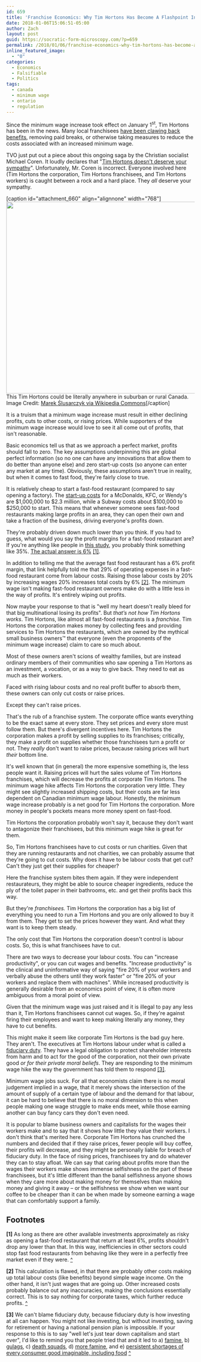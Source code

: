```yaml
---
id: 659
title: 'Franchise Economics: Why Tim Hortons Has Become A Flashpoint In The Minimum Wage Fight'
date: 2018-01-06T15:06:51-05:00
author: Zach
layout: post
guid: https://socratic-form-microscopy.com/?p=659
permalink: /2018/01/06/franchise-economics-why-tim-hortons-has-become-a-flashpoint-in-the-minimum-wage-fight/
inline_featured_image:
  - "0"
categories:
  - Economics
  - Falsifiable
  - Politics
tags:
  - canada
  - minimum wage
  - ontario
  - regulation
---
```

Since the minimum wage increase took effect on January 1<sup>st</sup>, Tim Hortons has been in the news. Many local franchisees <a href="http://www.cbc.ca/news/business/tims-timhortons-minimumwage-wynne-liberals-ontario-1.4474836">have been clawing back benefits</a>, removing paid breaks, or otherwise taking measures to reduce the costs associated with an increased minimum wage.

TVO just put out a piece about this ongoing saga by the Christian socialist Michael Coren. It loudly declares that "<a href="https://tvo.org/article/current-affairs/shared-values/why-tim-hortons-doesnt-deserve-your-sympathy">Tim Hortons doesn't deserve your sympathy</a>". Unfortunately, Mr. Coren is incorrect. Everyone involved here (Tim Hortons the corporation, Tim Hortons franchisees, and Tim Hortons workers) is caught between a rock and a hard place. They <em>all</em> deserve your sympathy.

[caption id="attachment_660" align="alignnone" width="768"]<img class="size-medium_large wp-image-660" src="https://socratic-form-microscopy.com/wp-content/uploads/Tim_Hortons-768x512.jpg" alt="" width="768" height="512" /> This Tim Hortons could be literally anywhere in suburban or rural Canada. Image Credit: <a href="https://commons.wikimedia.org/wiki/File:Tim_Hortons.jpg">Marek Ślusarczyk via Wikipedia Commons</a>[/caption]

It is a truism that a minimum wage increase must result in either declining profits, cuts to other costs, or rising prices. While supporters of the minimum wage increase would love to see it all come out of profits, that isn't reasonable.

Basic economics tell us that as we approach a perfect market, profits should fall to zero. The key assumptions underpinning this are global perfect information (so no one can have any innovations that allow them to do better than anyone else) and zero start-up costs (so anyone can enter any market at any time). Obviously, these assumptions aren't true in reality, but when it comes to fast food, they're fairly close to true.

It is relatively cheap to start a fast-food restaurant (compared to say opening a factory). The <a href="http://www.businessinsider.com/what-it-costs-to-open-a-mcdonalds-2014-11">start-up costs</a> for a McDonalds, KFC, or Wendy's are $1,000,000 to $2.3 million, while a Subway costs about $100,000 to $250,000 to start. This means that whenever someone sees fast-food restaurants making large profits in an area, they can open their own and take a fraction of the business, driving everyone's profits down.

They're probably driven down much lower than you think. If you had to guess, what would you say the profit margins for a fast-food restaurant are? If you're anything like people in <a href="http://www.aei.org/publication/the-public-thinks-the-average-company-makes-a-36-profit-margin-which-is-about-5x-too-high/">this study</a>, you probably think something like 35%. <a href="http://smallbusiness.chron.com/average-profit-margin-restaurant-13477.html">The actual answer is 6%</a> <a href="#tim-bot-1" id="tim-top-1">[1]</a>.

In addition to telling me that the average fast food restaurant has a 6% profit margin, that link helpfully told me that 29% of operating expenses in a fast-food restaurant come from labour costs. Raising those labour costs by 20% by increasing wages 20% increases total costs by 6% <a href="#tim-bot-2" id="tim-top-2">[2]</a>. The minimum wage isn't making fast-food restaurant owners make do with a little less in the way of profits. It's entirely wiping out profits.

Now maybe your response to that is "well my heart doesn't really bleed for that big multinational losing its profits". But <em>that’s not how Tim Hortons works</em>. Tim Hortons, like almost all fast-food restaurants is a <em>franchise</em>. Tim Hortons the corporation makes money by collecting fees and providing services to Tim Hortons the restaurants, which are owned by the mythical small business owners™ that everyone (even the proponents of the minimum wage increase) claim to care so much about.

Most of these owners aren't scions of wealthy families, but are instead ordinary members of their communities who saw opening a Tim Hortons as an investment, a vocation, or as a way to give back. They need to eat as much as their workers.

Faced with rising labour costs and no real profit buffer to absorb them, these owners can only cut costs or raise prices.

Except they can't raise prices.

That's the rub of a franchise system. The corporate office wants everything to be the exact same at every store. They set prices and every store must follow them. But there's divergent incentives here. Tim Hortons the corporation makes a profit by selling supplies to its franchises; critically, they make a profit on supplies whether those franchisees turn a profit or not. They <em>really</em> don't want to raise prices, because raising prices will hurt <em>their</em> bottom line.

It's well known that (in general) the more expensive something is, the less people want it. Raising prices will hurt the sales volume of Tim Hortons franchises, which will decrease the profits at corporate Tim Hortons. The minimum wage hike affects Tim Hortons the corporation very little. They might see slightly increased shipping costs, but their costs are far less dependent on Canadian minimum wage labour. Honestly, the minimum wage increase probably is a net good for Tim Hortons the corporation. More money in people's pockets means more money spent on fast-food.

Tim Hortons the corporation probably won't say it, because they don't want to antagonize their franchisees, but this minimum wage hike is great for them.

So, Tim Hortons franchisees have to cut costs or run charities. Given that they are running restaurants and not charities, we can probably assume that they're going to cut costs. Why does it have to be labour costs that get cut? Can't they just get their supplies for cheaper?

Here the franchise system bites them again. If they were independent restaurateurs, they might be able to source cheaper ingredients, reduce the ply of the toilet paper in their bathrooms, etc. and get their profits back this way.

But they're <em>franchisees.</em> Tim Hortons the corporation has a big list of everything you need to run a Tim Hortons and you are only allowed to buy it from them. They get to set the prices however they want. And what they want is to keep them steady.

The only cost that Tim Hortons the corporation doesn't control is labour costs. So, this is what franchisees have to cut.

There are two ways to decrease your labour costs. You can "increase productivity", or you can cut wages and benefits. "Increase productivity" is the clinical and uninformative way of saying "fire 20% of your workers and verbally abuse the others until they work faster" or "fire 20% of your workers and replace them with machines". While increased productivity is generally desirable from an economics point of view, it is often more ambiguous from a moral point of view.

Given that the minimum wage was just raised and it is illegal to pay any less than it, Tim Hortons franchisees cannot cut wages. So, if they're against firing their employees and want to keep making literally any money, they have to cut benefits.

This might make it seem like corporate Tim Hortons is the bad guy here. They aren't. The executives at Tim Hortons labour under what is called a <a href="https://en.wikipedia.org/wiki/Fiduciary#Fiduciary_duty_in_Canadian_corporate_law">fiduciary duty</a>. They have a legal obligation to protect shareholder interests from harm and to act for the good of the corporation, not their own private good <em>or for their private moral beliefs</em>. They are responding to the minimum wage hike the way the government has told them to respond <a href="#tim-bot-3" id="tim-top-3">[3]</a>.

Minimum wage jobs suck. For all that economists claim there is no moral judgement implied in a wage, that it merely shows the intersection of the amount of supply of a certain type of labour and the demand for that labour, it can be hard to believe that there is no moral dimension to this when people making one wage struggle to make ends meet, while those earning another can buy fancy cars they don't even need.

It is popular to blame business owners and capitalists for the wages their workers make and to say that it shows how little they value their workers. I don't think that's merited here. Corporate Tim Hortons has crunched the numbers and decided that if they raise prices, fewer people will buy coffee, their profits will decrease, and they might be personally liable for breach of fiduciary duty. In the face of rising prices, franchisees try and do whatever they can to stay afloat. We can say that caring about profits more than the wages their workers make shows immense selfishness on the part of these franchisees, but it's little different than the banal selfishness anyone shows when they care more about making money for themselves than making money and giving it away – or the selfishness we show when we want our coffee to be cheaper than it can be when made by someone earning a wage that can comfortably support a family.
<h2>Footnotes</h2>
<strong id="tim-bot-1">[1]</strong> As long as there are other available investments approximately as risky as opening a fast-food restaurant that return at least 6%, profits shouldn't drop any lower than that. In this way, inefficiencies in other sectors could stop fast food restaurants from behaving like they were in a perfectly free market even if they were. <a href="#tim-top-1">^</a>

<strong id="tim-bot-2">[2]</strong> This calculation is flawed, in that there are probably other costs making up total labour costs (like benefits) beyond simple wage income. On the other hand, it isn't just wages that are going up. Other increased costs probably balance out any inaccuracies, making the conclusions essentially correct. This is to say nothing for corporate taxes, which further reduce profits. <a href="#tim-top-2">^</a>

<strong id="tim-bot-3">[3]</strong> We can't blame fiduciary duty, because fiduciary duty is how investing at all can happen. You might not like investing, but without investing, saving for retirement or having a national pension plan is impossible. If your response to this is to say "well let's just tear down capitalism and start over", I'd like to remind you that people tried that and it led to a) <a href="https://en.wikipedia.org/wiki/Soviet_famine_of_1932%E2%80%9333">famine</a>, b) <a href="https://en.wikipedia.org/wiki/Gulag">gulags</a>, c) <a href="https://en.wikipedia.org/wiki/Death_squad#Soviet_Union">death squads</a>, d) <a href="https://en.wikipedia.org/wiki/Soviet_famine_of_1946%E2%80%9347">more famine</a>, and e) <a href="https://en.wikipedia.org/wiki/Consumer_goods_in_the_Soviet_Union#Consumer_supply_in_the_1980s">persistent shortages of every consumer good imaginable, including food</a> <a href="#tim-top-3">^</a>